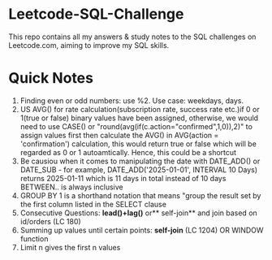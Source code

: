 # Leetcode-SQL-Challenge

This repo contains all my answers & study notes to the SQL challenges on Leetcode.com, aiming to improve my SQL skills.


# Quick Notes
1. Finding even or odd numbers: use %2. Use case: weekdays, days.
2. US AVG() for rate calculation(subscription rate, success rate etc.)if 0 or 1(true or false) binary values have been assigned, otherwise, we would need to use CASE() or "round(avg(if(c.action="confirmed",1,0)),2)" to assign values first then calculate the AVG() in AVG(action = 'confirmation') calculation, this would return true or false which will be regarded as 0 or 1 autoamtically. Hence, this could be a shortcut
3. Be causiou when it comes to manipulating the date with DATE_ADD() or DATE_SUB - for example, DATE_ADD('2025-01-01', INTERVAL 10 Days) returns 2025-01-11 which is 11 days in total instead of 10 days
BETWEEN.. is always inclusive
4. GROUP BY 1 is a shorthand notation that means "group the result set by the first column listed in the SELECT clause
5. Consecutive Questions: **lead()+lag()** or** self-join** and join based on id/orders (LC 180)
6. Summing up values until certain points: **self-join**  (LC 1204) OR  WINDOW function
7. Limit n gives the first n values 
